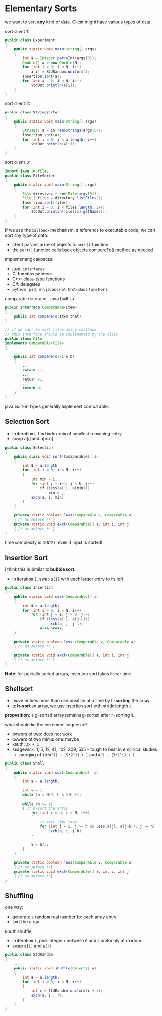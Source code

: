 # Elementary Sorts #

we want to sort __any__ kind of data. Client might have various types of data.

sort client 1:
```java
public class Experiment
{
	public static void main(String[] args)
	{
		int N = Integer.parseInt(args[0]);
		Double[] a = new Double[N];
		for (int i = 0; i < N; i++)
			a[i] = StdRandom.uniform();
		Insertion.sort(a);
		for (int i = 0; i < N; i++)
			StdOut.println(a[i]);
	}
}
```
sort client 2:
```java
public class StringSorter
{
	public static void main(String[] args)
	{
		String[] a = in.readStrings(args[0]);
		Insertion.sort(a);
		for (int i = 0; i < a.length; i++)
			StdOut.println(a[i]);
	}
}
```
sort client 3:
```java
import java.io.File;
public class FileSorter
{
	public static void main(String[] args)
	{
		File directory = new File(args[0]);
		File[] files = directory.listFiles();
		Insertion.sort(files);
		for (int i = 0; i < files.length; i++)
			StdOut.println(files[i].getName());
	}
}
```

if we use the `Callback` mechanism, a reference to executable code, we can sort any type of data.
- client passes array of objects to `sort()` function
- the `sort()` function calls back objects compareTo() method as needed

implementing callbacks:
- java: `interfaces`
- C: function pointers
- C++: class-type functions
- C#: delegates
- python, perl, ml, javascript: first-class functions

comparable interace - java built-in
```java
public interface Comparable<Item>
{
	public int compareTo(Item that);
}

// if we want to sort files using callback,
// this interface should be implemented by the class
public class File
implements Comparable<File>
{
	...
	public int compareTo(File b)
	{
		...
		return -1;
		...
		retunr +1;
		...
		return 0;
	}
}
```
java built-in types generally implement comparable. 

## Selection Sort ##

- in iteration i, find index min of smallest remaining entry
- swap a[i] and a[min]
```java 
public class Selection
{
	public class void sort(Comaparable[] a)
	{
		int N = a.length
		for (int i = 0; i < N; i++)
		{
			int min = i;
			for (int j = i+1; j < N; j++)
				if (less(a[j], a[min]))
					min = j;
			exch(a, i, min);
		}
	}
	
	private static boolean less(Comparable v, Comparable w)
	{ /* as before */ }
	private static void exch(Comparable[] a, int i, int j)
	{ /* as before */ }
}
```
time complexity is `O(N^2)`, even if input is sorted!

## Insertion Sort ##

i think this is similar to __bubble sort__. 
- in iteration `i`, swap `a[i]` with each larger entry to its left
```java
public class Insertion
{
	public static void sort(Comparable[] a)
	{
		int N = a.length;
		for (int i = 0; i < N; i++)
			for (int j = i; j > 0; j--)
				if (less(a[j], a[j-i]))
					exch(a, j, j-1);
				else break;
	}
	
	private static boolean less (Comparable v, Comparable w)
	{ /* as before */ }
	
	private static void exch(Comparable[] a, int i, int j)
	{ /* as before */ }
}
```
__Note:__ for partially sorted arrays, insertion sort takes linear time.

## Shellsort ##

- move entries more than one position at a time by __h-sorting__ the array.
- to __h-sort__ an array, we use insertion sort with stride length _h_.

__proposition:__ a g-sorted array remains g-sorted after h-sorting it.

what should be the increment sequence?
- powers of two: does not work
- powers of two minus one: maybe
- knuth: `3x + 1`
- sedgewick: 1, 5, 19, 41, 109, 209, 505 - tough to beat in empirical studies
	- merging of `(9*4^i) - (9*2^i) + 1` and `4^i - (3*2^i) + 1`

```java
public class Shell
{
	public static void sort(Comparable[] a)
	{
		int N = a.length;
		
		int h = 1;
		while (h < N/3) h = 3*h +1;
		
		while (h >= 1)
		{ // h-sort the array
			for (int i = h; i < N; i++)
			{
				// cool 'for loop' 
				for (int j = i; j >= h && less(a[j], a[j-h]); j -= h)
					exch(a, j, j-h);
			}
			
			h = h/3;
		}
	}
	
	private static boolean less(Comparable v, Comparable w)
	{ /* as before */}
	private static void exch(Comparable[] a, int i, int j)
	{ /* as before */}
}
```

## Shuffling ##

one way:
- generate a random real number for each array entry
- sort the array

knuth shuffle:
- in iteration `i`, pick integer r between `0` and `i` uniformly at random.
- swap `a[i]` and `a[r]`
```java
public class StdRandom
{
	...
	public static void shuffle(Object[] a)
	{
		int N = a.length;
		for (int i = 0; i < N; i++)
		{
			int r = StdRandom.uniform(i + 1);
			exch(a, i , r);
		}
	}
}
```
